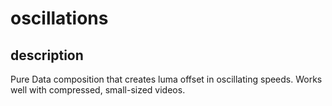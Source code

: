 # oscillations
## description
Pure Data composition that creates luma offset in oscillating speeds. Works well with compressed, small-sized videos.
